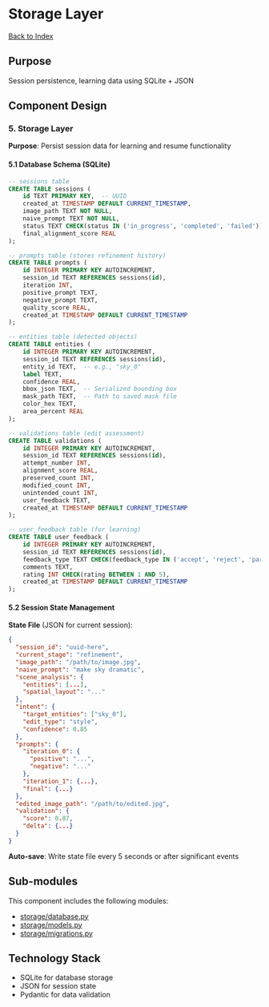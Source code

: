 # Storage Layer

[Back to Index](../index.md)

## Purpose
Session persistence, learning data using SQLite + JSON

## Component Design

### 5. Storage Layer

**Purpose**: Persist session data for learning and resume functionality

#### 5.1 Database Schema (SQLite)

```sql
-- sessions table
CREATE TABLE sessions (
    id TEXT PRIMARY KEY,  -- UUID
    created_at TIMESTAMP DEFAULT CURRENT_TIMESTAMP,
    image_path TEXT NOT NULL,
    naive_prompt TEXT NOT NULL,
    status TEXT CHECK(status IN ('in_progress', 'completed', 'failed')),
    final_alignment_score REAL
);

-- prompts table (stores refinement history)
CREATE TABLE prompts (
    id INTEGER PRIMARY KEY AUTOINCREMENT,
    session_id TEXT REFERENCES sessions(id),
    iteration INT,
    positive_prompt TEXT,
    negative_prompt TEXT,
    quality_score REAL,
    created_at TIMESTAMP DEFAULT CURRENT_TIMESTAMP
);

-- entities table (detected objects)
CREATE TABLE entities (
    id INTEGER PRIMARY KEY AUTOINCREMENT,
    session_id TEXT REFERENCES sessions(id),
    entity_id TEXT,  -- e.g., "sky_0"
    label TEXT,
    confidence REAL,
    bbox_json TEXT,  -- Serialized bounding box
    mask_path TEXT,  -- Path to saved mask file
    color_hex TEXT,
    area_percent REAL
);

-- validations table (edit assessment)
CREATE TABLE validations (
    id INTEGER PRIMARY KEY AUTOINCREMENT,
    session_id TEXT REFERENCES sessions(id),
    attempt_number INT,
    alignment_score REAL,
    preserved_count INT,
    modified_count INT,
    unintended_count INT,
    user_feedback TEXT,
    created_at TIMESTAMP DEFAULT CURRENT_TIMESTAMP
);

-- user_feedback table (for learning)
CREATE TABLE user_feedback (
    id INTEGER PRIMARY KEY AUTOINCREMENT,
    session_id TEXT REFERENCES sessions(id),
    feedback_type TEXT CHECK(feedback_type IN ('accept', 'reject', 'partial')),
    comments TEXT,
    rating INT CHECK(rating BETWEEN 1 AND 5),
    created_at TIMESTAMP DEFAULT CURRENT_TIMESTAMP
);
```

#### 5.2 Session State Management

**State File** (JSON for current session):

```json
{
  "session_id": "uuid-here",
  "current_stage": "refinement",
  "image_path": "/path/to/image.jpg",
  "naive_prompt": "make sky dramatic",
  "scene_analysis": {
    "entities": [...],
    "spatial_layout": "..."
  },
  "intent": {
    "target_entities": ["sky_0"],
    "edit_type": "style",
    "confidence": 0.85
  },
  "prompts": {
    "iteration_0": {
      "positive": "...",
      "negative": "..."
    },
    "iteration_1": {...},
    "final": {...}
  },
  "edited_image_path": "/path/to/edited.jpg",
  "validation": {
    "score": 0.87,
    "delta": {...}
  }
}
```

**Auto-save**: Write state file every 5 seconds or after significant events

## Sub-modules

This component includes the following modules:

- [storage/database.py](./database/database.md)
- [storage/models.py](./models.md)
- [storage/migrations.py](./migrations/migrations.md)

## Technology Stack

- SQLite for database storage
- JSON for session state
- Pydantic for data validation
